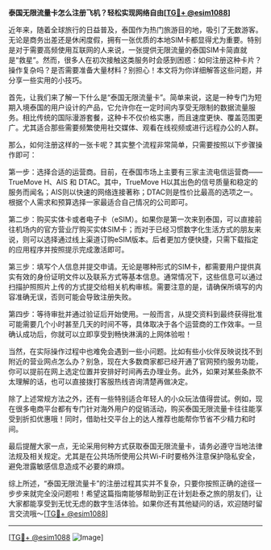 **泰国无限流量卡怎么注册飞机？轻松实现网络自由[[TG💪+ @esim1088](https://t.me/s/esim1088)]**

近年来，随着全球旅行的日益普及，泰国作为热门旅游目的地，吸引了无数游客。无论是商务出差还是休闲度假，拥有一张优质的本地SIM卡都显得尤为重要。特别是对于需要高频使用互联网的人来说，一张提供无限流量的泰国SIM卡简直就是“救星”。然而，很多人在初次接触这类服务时会感到困惑：如何注册这种卡片？操作复杂吗？是否需要准备大量材料？别担心！本文将为你详细解答这些问题，并分享一些实用的小技巧。

首先，让我们来了解一下什么是“泰国无限流量卡”。简单来说，这是一种专门为短期入境泰国的用户设计的产品，它允许你在一定时间内享受无限制的数据流量服务。相比传统的国际漫游套餐，这种卡不仅价格实惠，而且速度更快、覆盖范围更广。尤其适合那些需要频繁使用社交媒体、观看在线视频或进行远程办公的人群。

那么，如何注册这样的一张卡呢？其实整个流程非常简单，只需要按照以下步骤操作即可：

第一步：选择合适的运营商。目前，在泰国市场上主要有三家主流电信运营商——TrueMove H、AIS 和 DTAC。其中，TrueMove H以其出色的信号质量和稳定的服务而闻名；AIS则以快速的网络连接著称；DTAC则是性价比最高的选项之一。根据个人需求和预算选择一家最适合自己情况的公司即可。

第二步：购买实体卡或者电子卡（eSIM）。如果你是第一次来到泰国，可以直接前往机场内的官方营业厅购买实体SIM卡；而对于已经习惯数字化生活方式的朋友来说，则可以选择通过线上渠道订购eSIM版本。后者更加方便快捷，只需下载指定的应用程序并按照提示完成激活即可。

第三步：填写个人信息并提交申请。无论是哪种形式的SIM卡，都需要用户提供真实有效的身份证明文件以及联系方式等基本信息。通常情况下，这些信息可以通过扫描护照照片上传的方式提交给相关机构审核。需要注意的是，请确保所填写的内容准确无误，否则可能会导致注册失败。

第四步：等待审批并通过验证后开始使用。一般而言，从提交资料到最终获得批准可能需要几个小时甚至几天的时间不等，具体取决于各个运营商的工作效率。一旦确认成功后，你就可以立即享受到畅快淋漓的上网体验啦！

当然，在实际操作过程中也难免会遇到一些小问题。比如有些小伙伴反映说找不到附近的营业网点怎么办？别急，现在大多数商家都已经开通了官网预约服务功能，你可以提前在网上选定位置并安排好时间再去办理业务。此外，如果对某些条款不太理解的话，也可以直接拨打客服热线咨询清楚再做决定。

除了上述常规方法之外，还有一些特别适合年轻人的小众玩法值得尝试。例如，现在很多电商平台都有专门针对海外用户的促销活动，购买泰国无限流量卡往往能享受到折扣优惠哦！同时，借助社交平台上的达人推荐也能帮你节省不少精力和时间。

最后提醒大家一点，无论采用何种方式获取泰国无限流量卡，请务必遵守当地法律法规及相关规定。尤其是在公共场所使用公共Wi-Fi时要格外注意保护隐私安全，避免泄露敏感信息造成不必要的麻烦。

综上所述，“泰国无限流量卡”的注册过程其实并不复杂，只要你按照正确的途径一步步来就完全没问题啦！希望这篇指南能够帮助到正在计划赴泰之旅的朋友们，让大家都能享受到无忧无虑的数字生活体验。如果你还有其他疑问的话，欢迎随时留言交流哦～[[TG💪+ @esim1088](https://t.me/s/esim1088)]

---

[[TG💪+ @esim1088](https://t.me/s/esim1088) ![Image](https://i.postimg.cc/4NQfJmqS/Snipaste-2025-05-13-00-14-12.png)]